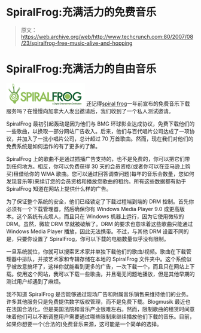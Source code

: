 # SpiralFrog:充满活力的免费音乐

> 原文：<https://web.archive.org/web/http://www.techcrunch.com:80/2007/08/23/spiralfrog-free-music-alive-and-hopping>

# SpiralFrog:充满活力的自由音乐

[![](img/38e65eaf533c83d433d944990aae39bb.png)](https://web.archive.org/web/20220213135823/http://www.crunchbase.com/company/SpiralFrog) 还记得[spiral frog](https://web.archive.org/web/20220213135823/http://www.crunchbase.com/company/SpiralFrog)一年前宣布的免费音乐下载服务吗？在慢慢向加拿大人发出邀请后，我们收到了一个私人测试邀请。

SpiralFrog 最初引起轰动是因为他们与 BMG 环球影业达成协议，免费下载他们的一些歌曲，以换取一部分网站广告收入。后来，他们与百代唱片公司达成了一项协议，并加入了一批小唱片公司，总计超过 70 万首歌曲。然而，现在我们对他们的免费系统是如何运作的有了更多的了解。

SpiralFrog 上的歌曲不是通过插播广告支持的，也不是免费的，你可以把它们带到任何地方。相反，你可以免费获得 30 天的会员资格(或者你可以在亚马逊上购买)租借给你的 WMA 歌曲。您可以通过回答调查问题(每年的音乐会数量，您如何发现音乐等)来续订您的会员资格和播放您歌曲的租约。所有这些数据都有助于 SpiralFrog 知道在网站上提供什么样的广告。

为了保证整个系统的安全，他们已经锁定了下载过程端到端的 DRM 控制。首先你必须有一个下载管理器，然后确保你有 Windows Media Player 9.0 或更高版本。这个系统有点烦人，而且只在 Windows 机器上运行，因为它使用微软的 DRM。虽然，微软 DRM 早就被破解了。DRM 的要求也意味着这些歌曲只能通过 Windows Media Player 播放，因此无法携带。不过，与其他 DRM 设置不同的是，只要你设置了 SpiralFrog，你可以下载的电脑数量似乎没有限制。

一旦系统就位，你就可以搜索艺术家并单独下载他们的歌曲/视频。歌曲在下载管理器中排队，并按艺术家和专辑存储在本地的 SpiralFrog 文件夹中。这个系统似乎被故意搞坏了，这样你就能看到更多的广告，一次下载一个，而且只在网站上下载。使用这个网站，我可以下载一些歌曲，并且毫无问题地播放，但是其他早期的测试用户却遇到了麻烦。

我不知道 SpiralFrog 是否能够通过现场广告和附属音乐销售来维持他们的业务。许多其他服务只是免费提供数字版权管理，而不是免费下载。Blogmusik 最近也在法国合法化，但是美国法院和音乐产业很难左右。然而，限制歌曲的租赁时间意味着他们可以不断调整用户需要通过哪些限制来继续播放他们下载的音乐。目前，如果你想要一个(合法的)免费音乐来源，这可能是一个简单的选择。
